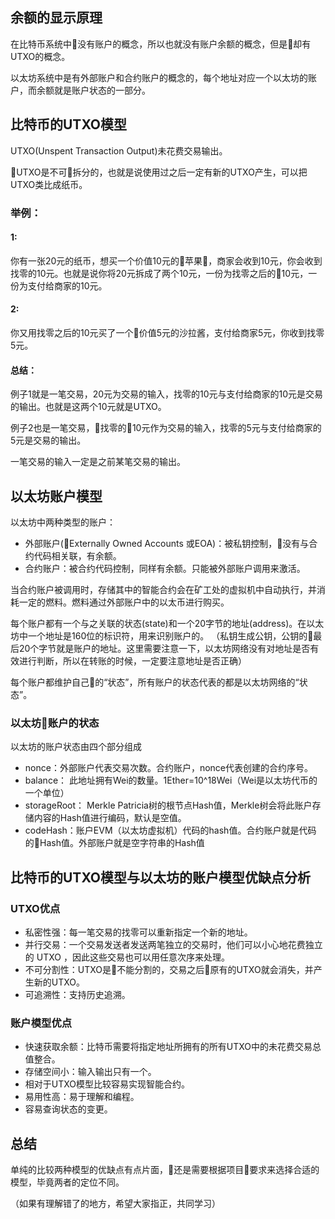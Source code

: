 
## 余额的显示原理
在比特币系统中没有账户的概念，所以也就没有账户余额的概念，但是却有UTXO的概念。

以太坊系统中是有外部账户和合约账户的概念的，每个地址对应一个以太坊的账户，而余额就是账户状态的一部分。

## 比特币的UTXO模型
UTXO(Unspent Transaction Output)未花费交易输出。

UTXO是不可拆分的，也就是说使用过之后一定有新的UTXO产生，可以把UTXO类比成纸币。

### 举例：

#### 1:

你有一张20元的纸币，想买一个价值10元的苹果，商家会收到10元，你会收到找零的10元。也就是说你将20元拆成了两个10元，一份为找零之后的10元，一份为支付给商家的10元。

#### 2:

你又用找零之后的10元买了一个价值5元的沙拉酱，支付给商家5元，你收到找零5元。

#### 总结：

例子1就是一笔交易，20元为交易的输入，找零的10元与支付给商家的10元是交易的输出。也就是这两个10元就是UTXO。

例子2也是一笔交易，找零的10元作为交易的输入，找零的5元与支付给商家的5元是交易的输出。

一笔交易的输入一定是之前某笔交易的输出。

## 以太坊账户模型
以太坊中两种类型的账户：
* 外部账户(Externally Owned Accounts 或EOA)：被私钥控制，没有与合约代码相关联，有余额。
* 合约账户：被合约代码控制，同样有余额。只能被外部账户调用来激活。

当合约账户被调用时，存储其中的智能合约会在矿工处的虚拟机中自动执行，并消耗一定的燃料。燃料通过外部账户中的以太币进行购买。

每个账户都有一个与之关联的状态(state)和一个20字节的地址(address)。在以太坊中一个地址是160位的标识符，用来识别账户的。
（私钥生成公钥，公钥的最后20个字节就是账户的地址。这里需要注意一下，以太坊网络没有对地址是否有效进行判断，所以在转账的时候，一定要注意地址是否正确）

每个账户都维护自己的“状态”，所有账户的状态代表的都是以太坊网络的“状态”。
### 以太坊账户的状态
以太坊的账户状态由四个部分组成
* nonce：外部账户代表交易次数。合约账户，nonce代表创建的合约序号。
* balance： 此地址拥有Wei的数量。1Ether=10^18Wei（Wei是以太坊代币的一个单位）
* storageRoot： Merkle Patricia树的根节点Hash值，Merkle树会将此账户存储内容的Hash值进行编码，默认是空值。
* codeHash：账户EVM（以太坊虚拟机）代码的hash值。合约账户就是代码的Hash值。外部账户就是空字符串的Hash值


## 比特币的UTXO模型与以太坊的账户模型优缺点分析

### UTXO优点
* 私密性强：每一笔交易的找零可以重新指定一个新的地址。
* 并行交易：一个交易发送者发送两笔独立的交易时，他们可以小心地花费独立的 UTXO ，因此这些交易也可以用任意次序来处理。
* 不可分割性：UTXO是不能分割的，交易之后原有的UTXO就会消失，并产生新的UTXO。
* 可追溯性：支持历史追溯。


### 账户模型优点
* 快速获取余额：比特币需要将指定地址所拥有的所有UTXO中的未花费交易总值整合。
* 存储空间小：输入输出只有一个。
* 相对于UTXO模型比较容易实现智能合约。
* 易用性高：易于理解和编程。
* 容易查询状态的变更。

## 总结
单纯的比较两种模型的优缺点有点片面，还是需要根据项目要求来选择合适的模型，毕竟两者的定位不同。

（如果有理解错了的地方，希望大家指正，共同学习）


